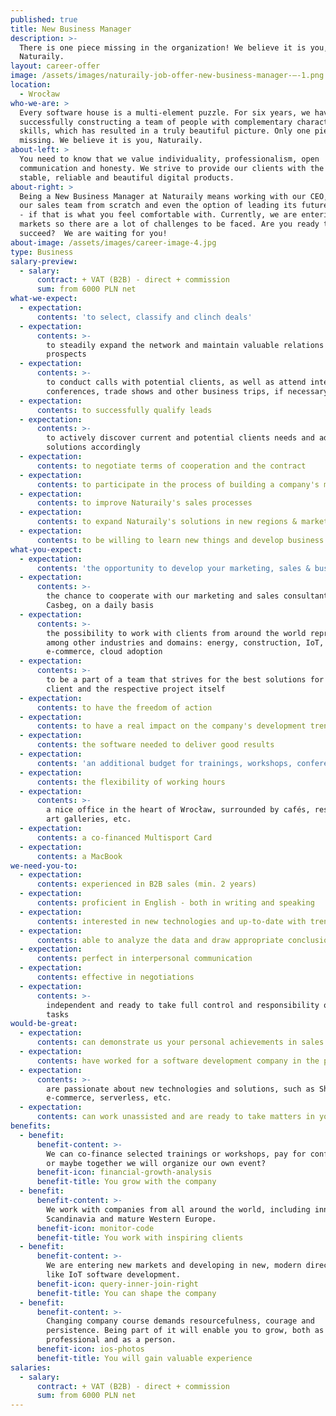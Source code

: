 ```yaml
---
published: true
title: New Business Manager
description: >-
  There is one piece missing in the organization! We believe it is you,
  Naturaily.
layout: career-offer
image: /assets/images/naturaily-job-offer-new-business-manager-–-1.png
location:
  - Wrocław
who-we-are: >
  Every software house is a multi-element puzzle. For six years, we have been
  successfully constructing a team of people with complementary characters and
  skills, which has resulted in a truly beautiful picture. Only one piece is
  missing. We believe it is you, Naturaily.
about-left: >
  You need to know that we value individuality, professionalism, open
  communication and honesty. We strive to provide our clients with the best,
  stable, reliable and beautiful digital products.
about-right: >
  Being a New Business Manager at Naturaily means working with our CEO, building
  our sales team from scratch and even the option of leading its future members
  - if that is what you feel comfortable with. Currently, we are entering new
  markets so there are a lot of challenges to be faced. Are you ready to help us
  succeed?  We are waiting for you!
about-image: /assets/images/career-image-4.jpg
type: Business
salary-preview:
  - salary:
      contract: + VAT (B2B) - direct + commission
      sum: from 6000 PLN net
what-we-expect:
  - expectation:
      contents: 'to select, classify and clinch deals'
  - expectation:
      contents: >-
        to steadily expand the network and maintain valuable relations with
        prospects
  - expectation:
      contents: >-
        to conduct calls with potential clients, as well as attend international
        conferences, trade shows and other business trips, if necessary
  - expectation:
      contents: to successfully qualify leads
  - expectation:
      contents: >-
        to actively discover current and potential clients needs and adjust
        solutions accordingly
  - expectation:
      contents: to negotiate terms of cooperation and the contract
  - expectation:
      contents: to participate in the process of building a company's marketing strategy
  - expectation:
      contents: to improve Naturaily's sales processes
  - expectation:
      contents: to expand Naturaily's solutions in new regions & markets
  - expectation:
      contents: to be willing to learn new things and develop business skills
what-you-expect:
  - expectation:
      contents: 'the opportunity to develop your marketing, sales & business skills'
  - expectation:
      contents: >-
        the chance to cooperate with our marketing and sales consultants,
        Casbeg, on a daily basis
  - expectation:
      contents: >-
        the possibility to work with clients from around the world representing,
        among other industries and domains: energy, construction, IoT,
        e-commerce, cloud adoption
  - expectation:
      contents: >-
        to be a part of a team that strives for the best solutions for each
        client and the respective project itself
  - expectation:
      contents: to have the freedom of action
  - expectation:
      contents: to have a real impact on the company's development trends
  - expectation:
      contents: the software needed to deliver good results
  - expectation:
      contents: 'an additional budget for trainings, workshops, conferences, etc.'
  - expectation:
      contents: the flexibility of working hours
  - expectation:
      contents: >-
        a nice office in the heart of Wrocław, surrounded by cafés, restaurants,
        art galleries, etc.
  - expectation:
      contents: a co-financed Multisport Card
  - expectation:
      contents: a MacBook
we-need-you-to:
  - expectation:
      contents: experienced in B2B sales (min. 2 years)
  - expectation:
      contents: proficient in English - both in writing and speaking
  - expectation:
      contents: interested in new technologies and up-to-date with trends
  - expectation:
      contents: able to analyze the data and draw appropriate conclusions from them
  - expectation:
      contents: perfect in interpersonal communication
  - expectation:
      contents: effective in negotiations
  - expectation:
      contents: >-
        independent and ready to take full control and responsibility over your
        tasks
would-be-great:
  - expectation:
      contents: can demonstrate us your personal achievements in sales
  - expectation:
      contents: have worked for a software development company in the past
  - expectation:
      contents: >-
        are passionate about new technologies and solutions, such as Shopify,
        e-commerce, serverless, etc.
  - expectation:
      contents: can work unassisted and are ready to take matters in your hands
benefits:
  - benefit:
      benefit-content: >-
        We can co-finance selected trainings or workshops, pay for conferences,
        or maybe together we will organize our own event?
      benefit-icon: financial-growth-analysis
      benefit-title: You grow with the company
  - benefit:
      benefit-content: >-
        We work with companies from all around the world, including innovative
        Scandinavia and mature Western Europe.
      benefit-icon: monitor-code
      benefit-title: You work with inspiring clients
  - benefit:
      benefit-content: >-
        We are entering new markets and developing in new, modern directions,
        like IoT software development.
      benefit-icon: query-inner-join-right
      benefit-title: You can shape the company
  - benefit:
      benefit-content: >-
        Changing company course demands resourcefulness, courage and
        persistence. Being part of it will enable you to grow, both as a
        professional and as a person.
      benefit-icon: ios-photos
      benefit-title: You will gain valuable experience
salaries:
  - salary:
      contract: + VAT (B2B) - direct + commission
      sum: from 6000 PLN net
---
```


